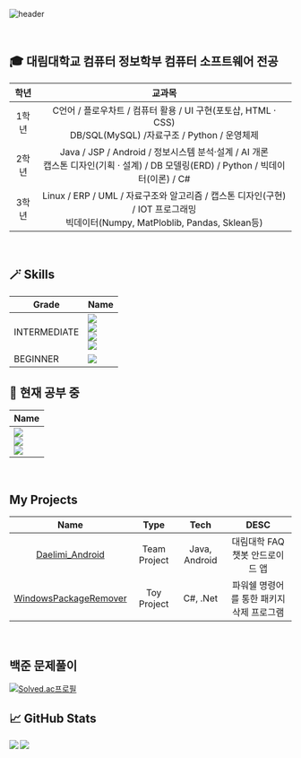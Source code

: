 ![header](https://capsule-render.vercel.app/api?type=soft&color=timeGradient&height=250&section=header&text=Welcome!&fontSize=100&animation=blink&fontAlignY=40&desc=Alpha-gone%20GitHub&descAlignY=60&descAlign=63)

<br>

## 🎓 대림대학교 컴퓨터 정보학부 컴퓨터 소프트웨어 전공
|학년|교과목|
|:--:|:--:|
|1학년|C언어 / 플로우차트 / 컴퓨터 활용 / UI 구현(포토샵, HTML · CSS) <br>  DB/SQL(MySQL) /자료구조 / Python / 운영체제 |
|2학년|Java / JSP / Android / 정보시스템 분석·설계 / AI 개론 <br> 캡스톤 디자인(기획 · 설계) / DB 모델링(ERD) / Python / 빅데이터(이론) / C#|
|3학년|Linux / ERP / UML / 자료구조와 알고리즘 / 캡스톤 디자인(구현) / IOT 프로그래밍 <br> 빅데이터(Numpy, MatPloblib, Pandas, Sklean등)|


<br>

## 🪄 Skills
|Grade|Name|
|--|--|
|INTERMEDIATE|<img src="https://img.shields.io/badge/Java-007396?style=flat-square&logo=Java&logoColor=white"/><br><img src="https://img.shields.io/badge/RxJava-B7178C?style=flat-square&logo=ReactiveX&logoColor=white"/><br><img src="https://img.shields.io/badge/Android-3DDC84?style=flat-square&logo=Android&logoColor=white"/><br><img src="https://img.shields.io/badge/C%20Sharp-239120?style=flat-square&logo=C Sharp&logoColor=white"/>|
|BEGINNER|<img src="https://img.shields.io/badge/SPRING%20BOOT-3DDC84?style=flat-square&logo=SpringBoot&logoColor=white"/>|

## 🌱 현재 공부 중
|Name|
|--|
|<img src="https://img.shields.io/badge/SPRING%20BOOT-3DDC84?style=flat-square&logo=SpringBoot&logoColor=white"/><br><img src="https://img.shields.io/badge/DART-0175C2?style=flat-square&logo=Dart&logoColor=white"/><br><img src="https://img.shields.io/badge/Flutter-02569B?style=flat-square&logo=Flutter&logoColor=white"/>|

<br>

## My Projects
|Name|Type|Tech|DESC|
|:---:|:---:|:---:|:---:|
|[Daelimi_Android](https://github.com/Alpha-gone/Daelimi_Android)|Team Project|Java, Android|대림대학 FAQ 챗봇 안드로이드 앱|
|[WindowsPackageRemover](https://github.com/Alpha-gone/WindowsPackageRemover)|Toy Project|C#, .Net|파워쉘 명령어를 통한 패키지 삭제 프로그램|

<br>

## 백준 문제풀이  
[![Solved.ac프로필](http://mazassumnida.wtf/api/v2/generate_badge?boj=pass1308)](https://solved.ac/pass1308)

## 📈 GitHub Stats
<img align="left" src="https://github-readme-stats.vercel.app/api?username=Alpha-gone&&layout=compact&count_private=true&show_icons=true&hide_border=true&card_width=200&include_all_commits=true&bg_color=0D1117&title_color=AEF71D&text_color=AEF71D&icon_color=FFFFFF"/>  
<img align="left" src="https://github-readme-stats.vercel.app/api/top-langs/?username=Alpha-gone&layout=compact&hide_border=true&card_width=600&bg_color=0D1117&title_color=FFFFFF&text_color=FFFFFF&icon_color=FFFFFF"/>

<!--
**alpha-gone/alpha-gone** is a ✨ _special_ ✨ repository because its `README.md` (this file) appears on your GitHub profile.

Here are some ideas to get you started:

- 🔭 I’m currently working on ...

- 👯 I’m looking to collaborate on ...
- 🤔 I’m looking for help with ...
- 💬 Ask me about ...
- 📫 How to reach me: ...
- 😄 Pronouns: ...
- ⚡ Fun fact: ...
-->